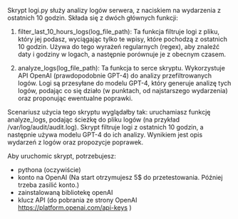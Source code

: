 Skrypt logi.py służy  analizy logów serwera, z naciskiem na wydarzenia z ostatnich 10 godzin. Składa się z dwóch głównych funkcji:
1)    filter_last_10_hours_logs(log_file_path): Ta funkcja filtruje logi z pliku, który jej podasz, wyciągając tylko te wpisy, które pochodzą z ostatnich 10 godzin. Używa do tego wyrażeń regularnych (regex), aby znaleźć daty i godziny w logach, a następnie porównuje je z obecnym czasem.

2)    analyze_logs(log_file_path): Ta funkcja to serce skryptu. Wykorzystuje API OpenAI (prawdopodobnie GPT-4) do analizy przefiltrowanych logów. Logi są przesyłane do modelu GPT-4, który generuje analizę tych logów, podając co się działo (w punktach, od najstarszego wydarzenia) oraz proponując ewentualne poprawki.

Scenariusz użycia tego skryptu wyglądałby tak: uruchamiasz funkcję analyze_logs, podając ścieżkę do pliku logów (na przykład /var/log/audit/audit.log). Skrypt filtruje logi z ostatnich 10 godzin, a następnie używa modelu GPT-4 do ich analizy. Wynikiem jest opis wydarzeń z logów oraz propozycje poprawek.



Aby uruchomic skrypt, potrzebujesz:
- pythona (oczywiście)
- konto na OpenAI (Na start otrzymujesz 5$ do przetestowania. Później trzeba zasilić konto.)
- zainstalowaną bibliotekę openAI
- klucz API (do pobrania ze strony OpenAI https://platform.openai.com/api-keys )

